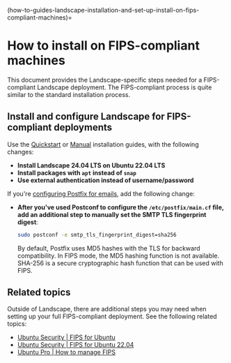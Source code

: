(how-to-guides-landscape-installation-and-set-up-install-on-fips-compliant-machines)=
# How to install on FIPS-compliant machines

This document provides the Landscape-specific steps needed for a FIPS-compliant Landscape deployment. The FIPS-compliant process is quite similar to the standard installation process.

## Install and configure Landscape for FIPS-compliant deployments

Use the [Quickstart](/how-to-guides/landscape-installation-and-set-up/quickstart-installation) or [Manual](/how-to-guides/landscape-installation-and-set-up/manual-installation) installation guides, with the following changes:

- **Install Landscape 24.04 LTS on Ubuntu 22.04 LTS**
- **Install packages with `apt` instead of `snap`**
- **Use external authentication instead of username/password**

If you're [configuring Postfix for emails](/how-to-guides/landscape-installation-and-set-up/configure-postfix), add the following change:

- **After you've used Postconf to configure the `/etc/postfix/main.cf` file, add an additional step to manually set the SMTP TLS fingerprint digest**:

    ```bash
    sudo postconf -e smtp_tls_fingerprint_digest=sha256
    ```

    By default, Postfix uses MD5 hashes with the TLS for backward compatibility. In FIPS mode, the MD5 hashing function is not available. SHA-256 is a secure cryptographic hash function that can be used with FIPS.

## Related topics

Outside of Landscape, there are additional steps you may need when setting up your full FIPS-compliant deployment. See the following related topics:

- [Ubuntu Security | FIPS for Ubuntu](https://ubuntu.com/security/fips)
- [Ubuntu Security | FIPS for Ubuntu 22.04](https://ubuntu.com/security/certifications/docs/2204/fips)
- [Ubuntu Pro | How to manage FIPS](https://documentation.ubuntu.com/pro/pro-client/enable_fips/)

